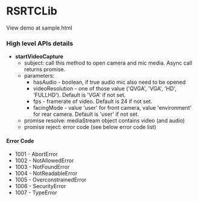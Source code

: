 # RSRTCLib
View demo at sample.html
### High level APIs details

- **startVideoCapture**
    - subject: call this method to open camera and mic media. Async call returns promise.
    - parameters: 
        - hasAudio - boolean,  if true audio mic also need to be opened 
        - videoResolution - one of those value ('QVGA', 'VGA', 'HD', 'FULLHD'). Default is 'VGA' if not set.
        - fps - framerate of video. Default is 24 if not set.
        - facingMode - value 'user' for front camera, value 'environment' for rear camera. Default is 'user' if not set.
    - promise resolve: mediaStream object contains video (and audio)
    - promise reject: error code (see below error code list)


#### Error Code

- 1001 - AbortError
- 1002 - NotAllowedError
- 1003 - NotFoundError
- 1004 - NotReadableError
- 1005 - OverconstrainedError
- 1006 - SecurityError
- 1007 - TypeError
